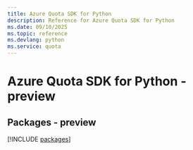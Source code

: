 ```yaml
---
title: Azure Quota SDK for Python
description: Reference for Azure Quota SDK for Python
ms.date: 09/10/2025
ms.topic: reference
ms.devlang: python
ms.service: quota
---
```

# Azure Quota SDK for Python - preview
## Packages - preview
[!INCLUDE [packages](quota-index.md)]